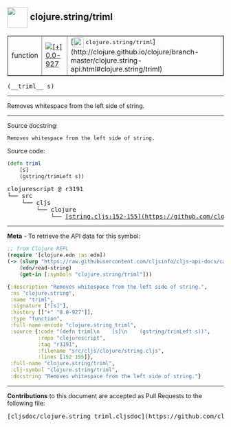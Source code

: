 ## <img width="48px" valign="middle" src="http://i.imgur.com/Hi20huC.png"> clojure.string/triml

 <table border="1">
<tr>

<td>function</td>
<td><a href="https://github.com/cljsinfo/cljs-api-docs/tree/0.0-927"><img valign="middle" alt="[+] 0.0-927" src="https://img.shields.io/badge/+-0.0--927-lightgrey.svg"></a> </td>
<td>
[<img height="24px" valign="middle" src="http://i.imgur.com/1GjPKvB.png"> <samp>clojure.string/triml</samp>](http://clojure.github.io/clojure/branch-master/clojure.string-api.html#clojure.string/triml)
</td>
</tr>
</table>

 <samp>
(__triml__ s)<br>
</samp>

---

Removes whitespace from the left side of string.

---



Source docstring:

```
Removes whitespace from the left side of string.
```

Source code:

```clj
(defn triml
    [s]
    (gstring/trimLeft s))
```

 <pre>
clojurescript @ r3191
└── src
    └── cljs
        └── clojure
            └── <ins>[string.cljs:152-155](https://github.com/clojure/clojurescript/blob/r3191/src/cljs/clojure/string.cljs#L152-L155)</ins>
</pre>


---

__Meta__ - To retrieve the API data for this symbol:

```clj
;; from Clojure REPL
(require '[clojure.edn :as edn])
(-> (slurp "https://raw.githubusercontent.com/cljsinfo/cljs-api-docs/catalog/cljs-api.edn")
    (edn/read-string)
    (get-in [:symbols "clojure.string/triml"]))
```

```clj
{:description "Removes whitespace from the left side of string.",
 :ns "clojure.string",
 :name "triml",
 :signature ["[s]"],
 :history [["+" "0.0-927"]],
 :type "function",
 :full-name-encode "clojure.string_triml",
 :source {:code "(defn triml\n    [s]\n    (gstring/trimLeft s))",
          :repo "clojurescript",
          :tag "r3191",
          :filename "src/cljs/clojure/string.cljs",
          :lines [152 155]},
 :full-name "clojure.string/triml",
 :clj-symbol "clojure.string/triml",
 :docstring "Removes whitespace from the left side of string."}

```

---

__Contributions__ to this document are accepted as Pull Requests to the following file:

 <pre>
[cljsdoc/clojure.string_triml.cljsdoc](https://github.com/cljsinfo/cljs-api-docs/blob/master/cljsdoc/clojure.string_triml.cljsdoc)
</pre>

